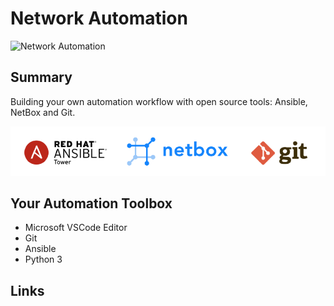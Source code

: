 # Network Automation

![Network Automation](https://img.shields.io/badge/Network%20Automation-blue&?style=for-the-badge&logo=ansible)

## Summary

Building your own automation workflow with open source tools: Ansible, NetBox and Git.

![logos](docs/automation-logos.png)

## Your Automation Toolbox

- Microsoft VSCode Editor
- Git
- Ansible
- Python 3

## Links
